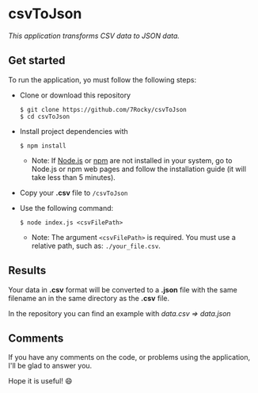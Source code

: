 # csvToJson
_This application transforms CSV data to JSON data._

## Get started

To run the application, yo must follow the following steps:
* Clone or download this repository

  ```
  $ git clone https://github.com/7Rocky/csvToJson
  $ cd csvToJson
  ```
* Install project dependencies with
  ```
  $ npm install
  ```
  - Note: If [Node.js](https://nodejs.org/es/) or [npm](https://www.npmjs.com) are not installed in your system, go to Node.js or npm web pages and follow the installation guide (it will take less than 5 minutes).
* Copy your **.csv** file to `/csvToJson`
* Use the following command: 
  ```
  $ node index.js <csvFilePath>
  ```
  - Note: The argument `<csvFilePath>` is required. You must use a relative path, such as: `./your_file.csv`.

## Results
Your data in **.csv** format will be converted to a **.json** file with the same filename an in the same directory as the **.csv** file.

In the repository you can find an example with
_data.csv => data.json_

## Comments
If you have any comments on the code, or problems using the application, I'll be glad to answer you.

Hope it is useful! :smile:
